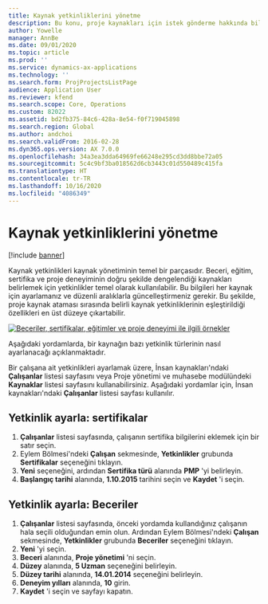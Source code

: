 ```yaml
---
title: Kaynak yetkinliklerini yönetme
description: Bu konu, proje kaynakları için istek gönderme hakkında bilgi sağlar.
author: Yowelle
manager: AnnBe
ms.date: 09/01/2020
ms.topic: article
ms.prod: ''
ms.service: dynamics-ax-applications
ms.technology: ''
ms.search.form: ProjProjectsListPage
audience: Application User
ms.reviewer: kfend
ms.search.scope: Core, Operations
ms.custom: 82022
ms.assetid: bd2fb375-84c6-428a-8e54-f0f719045898
ms.search.region: Global
ms.author: andchoi
ms.search.validFrom: 2016-02-28
ms.dyn365.ops.version: AX 7.0.0
ms.openlocfilehash: 34a3ea3dda64969fe66248e295cd3dd8bbe72a05
ms.sourcegitcommit: 5c4c9bf3ba018562d6cb3443c01d550489c415fa
ms.translationtype: HT
ms.contentlocale: tr-TR
ms.lasthandoff: 10/16/2020
ms.locfileid: "4086349"
---
```

# <a name="manage-resource-competencies"></a>Kaynak yetkinliklerini yönetme

[!include [banner](../includes/banner.md)]

Kaynak yetkinlikleri kaynak yönetiminin temel bir parçasıdır. Beceri, eğitim, sertifika ve proje deneyiminin doğru şekilde dengelendiği kaynakları belirlemek için yetkinlikler temel olarak kullanılabilir. Bu bilgileri her kaynak için ayarlamanız ve düzenli aralıklarla güncelleştirmeniz gerekir. Bu şekilde, proje kaynak ataması sırasında belirli kaynak yetkinliklerinin eşleştirildiği özellikleri en üst düzeye çıkartabilir.

[![Beceriler, sertifikalar, eğitimler ve proje deneyimi ile ilgili örnekler](./media/projectresourcing06-1024x383.jpg)](./media/projectresourcing06.jpg)

Aşağıdaki yordamlarda, bir kaynağın bazı yetkinlik türlerinin nasıl ayarlanacağı açıklanmaktadır.

Bir çalışana ait yetkinlikleri ayarlamak üzere, İnsan kaynakları'ndaki **Çalışanlar** listesi sayfasını veya Proje yönetimi ve muhasebe modülündeki **Kaynaklar** listesi sayfasını kullanabilirsiniz. Aşağıdaki yordamlar için, İnsan kaynakları'ndaki **Çalışanlar** listesi sayfası kullanılır.

## <a name="set-up-competencies-certificates"></a>Yetkinlik ayarla: sertifikalar

1. **Çalışanlar** listesi sayfasında, çalışanın sertifika bilgilerini eklemek için bir satır seçin.
2. Eylem Bölmesi'ndeki **Çalışan** sekmesinde, **Yetkinlikler** grubunda **Sertifikalar** seçeneğini tıklayın.
3. **Yeni** seçeneğini, ardından **Sertifika türü** alanında **PMP** 'yi belirleyin.
4. **Başlangıç tarihi** alanında, **1.10.2015** tarihini seçin ve **Kaydet** 'i seçin.

## <a name="set-up-competencies-skills"></a>Yetkinlik ayarla: Beceriler

1. **Çalışanlar** listesi sayfasında, önceki yordamda kullandığınız çalışanın hala seçili olduğundan emin olun. Ardından Eylem Bölmesi'ndeki **Çalışan** sekmesinde, **Yetkinlikler** grubunda **Beceriler** seçeneğini tıklayın.
2. **Yeni** 'yi seçin.
3. **Beceri** alanında, **Proje yönetimi** 'ni seçin.
4. **Düzey** alanında, **5 Uzman** seçeneğini belirleyin.
5. **Düzey tarihi** alanında, **14.01.2014** seçeneğini belirleyin.
6. **Deneyim yılları** alanında, **10** girin.
7. **Kaydet** 'i seçin ve sayfayı kapatın.
